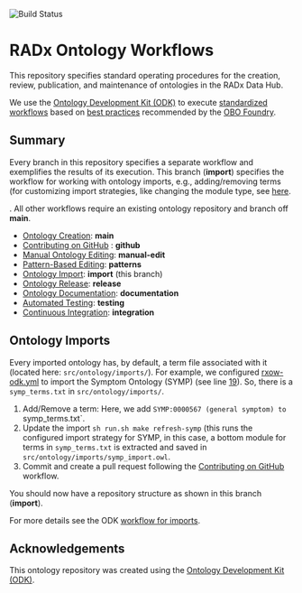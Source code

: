 
![Build Status](https://github.com/bmir-radx/radx-ontology-workflows/actions/workflows/qc.yml/badge.svg)
# RADx Ontology Workflows

This repository specifies standard operating procedures for the creation, review, publication, and maintenance of ontologies in the RADx Data Hub.

We use the [Ontology Development Kit (ODK)](https://github.com/INCATools/ontology-development-kit) to execute [standardized workflows](https://doi.org/10.1093/database/baac087) based on [best practices](https://obofoundry.org/principles/fp-000-summary.html) recommended by the [OBO Foundry](https://obofoundry.org/).

## Summary  

Every branch in this repository specifies a separate workflow and exemplifies the results of its execution.
This branch (**import**) specifies the workflow for working with ontology imports, e.g., adding/removing terms (for customizing import strategies, like changing the module type, see [here](https://bmir-radx.github.io/radx-ontology-workflows/odk-workflows/RepoManagement/).

.
All other workflows require an existing ontology repository and branch off **main**.

- [Ontology Creation](https://github.com/bmir-radx/radx-ontology-workflows?tab=readme-ov-file#ontology-creation): **main**
- [Contributing on GitHub](https://github.com/bmir-radx/radx-ontology-workflows/tree/github) : **github**
- [Manual Ontology Editing](https://github.com/bmir-radx/radx-ontology-workflows/tree/edit): **manual-edit** 
- [Pattern-Based Editing](https://github.com/bmir-radx/radx-ontology-workflows/tree/patterns): **patterns**
- [Ontology Import](https://github.com/bmir-radx/radx-ontology-workflows/tree/import): **import** (this branch)
- [Ontology Release](https://github.com/bmir-radx/radx-ontology-workflows/tree/release): **release**
- [Ontology Documentation](https://github.com/bmir-radx/radx-ontology-workflows/tree/documentation): **documentation**
- [Automated Testing](https://github.com/bmir-radx/radx-ontology-workflows/tree/testing): **testing**
- [Continuous Integration](https://github.com/bmir-radx/radx-ontology-workflows/tree/integration): **integration**


## Ontology Imports

Every imported ontology has, by default, a term file associated with it (located here: `src/ontology/imports/`).
For example, we configured [rxow-odk.yml](https://github.com/bmir-radx/radx-ontology-workflows/blob/main/src/ontology/rxow-odk.yaml) to import the Symptom Ontology (SYMP) (see line [19](https://github.com/bmir-radx/radx-ontology-workflows/blob/main/src/ontology/rxow-odk.yaml#L19)).
So, there is a `symp_terms.txt` in `src/ontology/imports/`.

1. Add/Remove a term: Here, we add `SYMP:0000567 (general symptom) to `symp_terms.txt`. 
2. Update the import  `sh run.sh make refresh-symp` (this runs the configured import strategy for SYMP, in this case, a bottom module for terms in `symp_terms.txt` is extracted and saved in `src/ontology/imports/symp_import.owl`.
3. Commit and create a pull request following the [Contributing on GitHub](https://github.com/bmir-radx/radx-ontology-workflows/tree/github) workflow.

You should now have a repository structure as shown in this branch (**import**).

For more details see the ODK [workflow for imports](https://bmir-radx.github.io/radx-ontology-workflows/odk-workflows/UpdateImports/).

## Acknowledgements

This ontology repository was created using the [Ontology Development Kit (ODK)](https://github.com/INCATools/ontology-development-kit).
